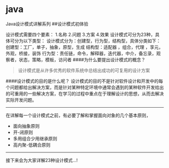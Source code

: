 # java
Java设计模式详解系列
##设计模式初体验

  设计模式需要四个要素：
                        1.名称
                        2.问题
                        3.方案
                        4.效果
设计模式可分为23种，具体可分为以下类型：
设计模式分为：创建型，行为型，结构型，具体分类如下：
创建型：工厂，单子，抽象，原型，生成
结构型：适配器 ，组合，代理 ，享元，外观，桥接，装饰
行为型：责任链，命令，解释器，迭代器，中介，备忘录，观察者，状态，策略，模板，访问者
####为什么要提出设计模式的概念？
>设计模式是从许多优秀的软件系统中总结出成功的可复用的设计方案

####设计模式的目的是什么呢？
设计模式的目的不是针对软件设计和开发中的每个问题都给出解决方案，而是针对某种特定环境中通常会遇到的某种软件开发给出的可重用的一些解决方案，在学习的过程中重点在于理解设计的思想，从而去解决实际开发问题。

------
在详解每一个设计模式之前，有必要了解和掌握面向对象的几个基本原则，

- 面向抽象原则
- 开-闭原则
- 多用组合少用继承原则
- 高内聚-低耦合原则


---
接下来会为大家详解23种设计模式...!
